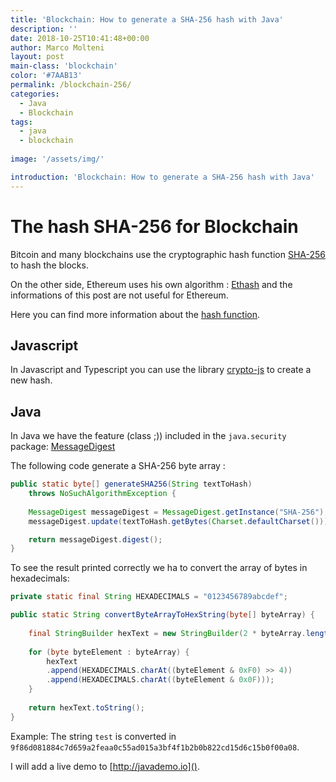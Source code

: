 ```yaml
---
title: 'Blockchain: How to generate a SHA-256 hash with Java'
description: ''
date: 2018-10-25T10:41:48+00:00
author: Marco Molteni
layout: post
main-class: 'blockchain'
color: '#7AAB13'
permalink: /blockchain-256/
categories:
  - Java
  - Blockchain
tags:
  - java
  - blockchain
 
image: '/assets/img/'

introduction: 'Blockchain: How to generate a SHA-256 hash with Java'
---
```


# The hash SHA-256 for Blockchain

Bitcoin and many blockchains use the cryptographic hash function [SHA-256](https://en.wikipedia.org/wiki/SHA-2) to hash the blocks.

On the other side, Ethereum uses his own algorithm : [Ethash](https://github.com/ethereum/wiki/wiki/Ethash) and the informations of this post are not useful for Ethereum.

Here you can find more information about the [hash function](https://en.wikipedia.org/wiki/Cryptographic_hash_function).

## Javascript
In Javascript and Typescript you can use the library [crypto-js](https://www.npmjs.com/package/crypto-js) to create a new hash.

## Java
In Java we have the feature (class ;)) included in the `java.security` package: [MessageDigest](https://docs.oracle.com/javase/8/docs/api/java/security/MessageDigest.html)

The following code generate a SHA-256 byte array :

```java
public static byte[] generateSHA256(String textToHash)
    throws NoSuchAlgorithmException {
    
    MessageDigest messageDigest = MessageDigest.getInstance("SHA-256");
    messageDigest.update(textToHash.getBytes(Charset.defaultCharset()));

    return messageDigest.digest();
}
```

To see the result printed correctly we ha to convert the array of bytes in hexadecimals:

```java
private static final String HEXADECIMALS = "0123456789abcdef";

public static String convertByteArrayToHexString(byte[] byteArray) {
        
    final StringBuilder hexText = new StringBuilder(2 * byteArray.length);
        
    for (byte byteElement : byteArray) {
        hexText
        .append(HEXADECIMALS.charAt((byteElement & 0xF0) >> 4))
        .append(HEXADECIMALS.charAt((byteElement & 0x0F)));     
    }
    
    return hexText.toString();
}
```

Example:
The string `test` is converted in `9f86d081884c7d659a2feaa0c55ad015a3bf4f1b2b0b822cd15d6c15b0f00a08`.

I will add a live demo to [http://javademo.io]().